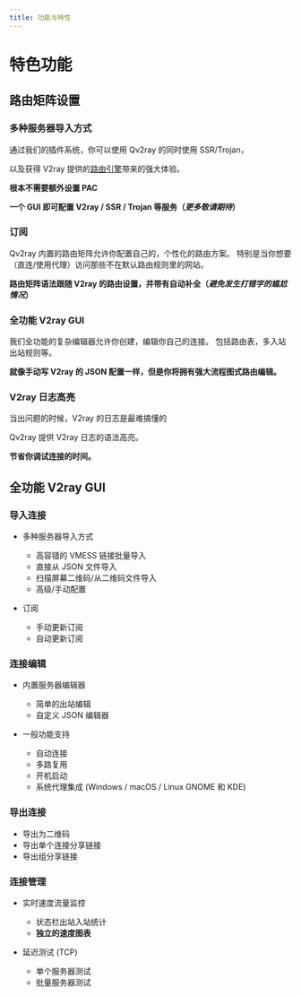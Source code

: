 ```yaml
---
title: 功能与特性
---
```


# 特色功能

## 路由矩阵设置

### 多种服务器导入方式

通过我们的插件系统，你可以使用 Qv2ray 的同时使用 SSR/Trojan，

以及获得 V2ray 提供的[路由引擎](plugins/v2ray-integration.md)带来的强大体验。

**根本不需要额外设置 PAC**

**一个 GUI 即可配置 V2ray / SSR / Trojan 等服务（_更多敬请期待_）**

### 订阅

Qv2ray 内置的路由矩阵允许你配置自己的，个性化的路由方案。 特别是当你想要（直连/使用代理）访问那些不在默认路由规则里的网站。

**路由矩阵语法跟随 V2ray 的路由设置，并带有自动补全（_避免发生打错字的尴尬情况_）**

### 全功能 V2ray GUI

我们全功能的复杂编辑器允许你创建，编辑你自己的连接。 包括路由表，多入站出站规则等。

**就像手动写 V2ray 的 JSON 配置一样，但是你将拥有强大流程图式路由编辑。**

### V2ray 日志高亮

当出问题的时候，V2ray 的日志是最难搞懂的

Qv2ray 提供 V2ray 日志的语法高亮。

**节省你调试连接的时间。**

## 全功能 V2ray GUI

### 导入连接

- 多种服务器导入方式
  - 高容错的 VMESS 链接批量导入
  - 直接从 JSON 文件导入
  - 扫描屏幕二维码/从二维码文件导入
  - 高级/手动配置
- 订阅

  - 手动更新订阅
  - 自动更新订阅

### 连接编辑

- 内置服务器编辑器

  - 简单的出站编辑
  - 自定义 JSON 编辑器

- 一般功能支持

  - 自动连接
  - 多路复用
  - 开机启动
  - 系统代理集成 (Windows / macOS / Linux GNOME 和 KDE)

### 导出连接

- 导出为二维码
- 导出单个连接分享链接
- 导出组分享链接

### 连接管理

- 实时速度流量监控

  - 状态栏出站入站统计
  - **独立的速度图表**

- 延迟测试 (TCP)

  - 单个服务器测试
  - 批量服务器测试
